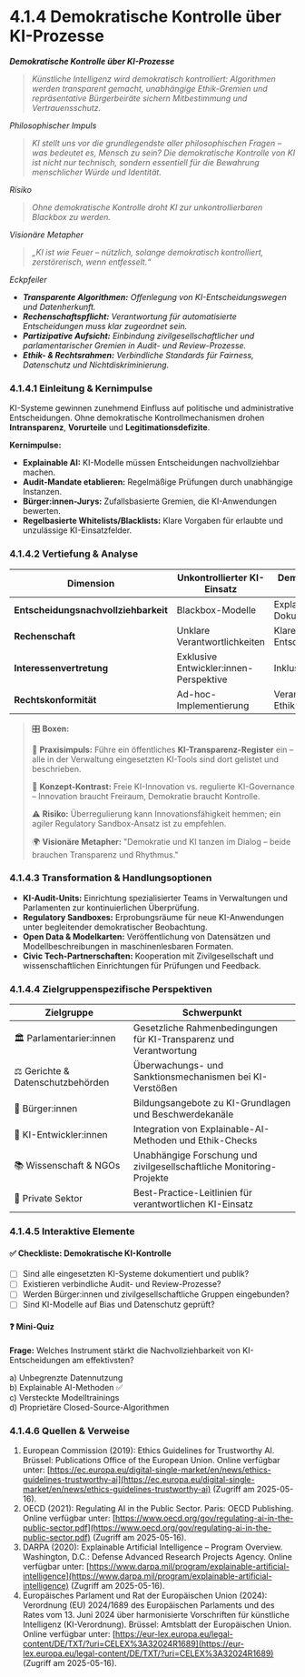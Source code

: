 # 4.1.4 Demokratische Kontrolle über KI-Prozesse

_**Demokratische Kontrolle über KI-Prozesse**_

> _Künstliche Intelligenz wird demokratisch kontrolliert: Algorithmen werden transparent gemacht, unabhängige Ethik-Gremien und repräsentative Bürgerbeiräte sichern Mitbestimmung und Vertrauensschutz._

_Philosophischer Impuls_

> _KI stellt uns vor die grundlegendste aller philosophischen Fragen – was bedeutet es, Mensch zu sein? Die demokratische Kontrolle von KI ist nicht nur technisch, sondern essentiell für die Bewahrung menschlicher Würde und Identität._

_Risiko_

> _Ohne demokratische Kontrolle droht KI zur unkontrollierbaren Blackbox zu werden._

_Visionäre Metapher_

> _„KI ist wie Feuer – nützlich, solange demokratisch kontrolliert, zerstörerisch, wenn entfesselt.“_

_Eckpfeiler_

* _**Transparente Algorithmen:** Offenlegung von KI-Entscheidungswegen und Datenherkunft._
* _**Rechenschaftspflicht:** Verantwortung für automatisierte Entscheidungen muss klar zugeordnet sein._
* _**Partizipative Aufsicht:** Einbindung zivilgesellschaftlicher und parlamentarischer Gremien in Audit- und Review-Prozesse._
* _**Ethik- & Rechtsrahmen:** Verbindliche Standards für Fairness, Datenschutz und Nichtdiskriminierung._

### 4.1.4.1 Einleitung & Kernimpulse

KI-Systeme gewinnen zunehmend Einfluss auf politische und administrative Entscheidungen. Ohne demokratische Kontrollmechanismen drohen **Intransparenz**, **Vorurteile** und **Legitimationsdefizite**.

**Kernimpulse:**

* **Explainable AI:** KI-Modelle müssen Entscheidungen nachvollziehbar machen.
* **Audit-Mandate etablieren:** Regelmäßige Prüfungen durch unabhängige Instanzen.
* **Bürger:innen-Jurys:** Zufallsbasierte Gremien, die KI-Anwendungen bewerten.
* **Regelbasierte Whitelists/Blacklists:** Klare Vorgaben für erlaubte und unzulässige KI-Einsatzfelder.

### 4.1.4.2 Vertiefung & Analyse

| Dimension                            | Unkontrollierter KI-Einsatz            | Demokratisch kontrollierte KI-Prozesse         |
| ------------------------------------ | -------------------------------------- | ---------------------------------------------- |
| **Entscheidungsnachvollziehbarkeit** | Blackbox-Modelle                       | Explainable AI und Dokumentation               |
| **Rechenschaft**                     | Unklare Verantwortlichkeiten           | Klare Zuweisung von Entscheidungsverantwortung |
| **Interessenvertretung**             | Exklusive Entwickler:innen-Perspektive | Inklusive Stakeholder-Audits                   |
| **Rechtskonformität**                | Ad-hoc-Implementierung                 | Verankerung in Gesetz und Ethikstandards       |

> 🎛️ **Boxen:**
>
> 📌 **Praxisimpuls:** Führe ein öffentliches **KI-Transparenz-Register** ein – alle in der Verwaltung eingesetzten KI-Tools sind dort gelistet und beschrieben.
>
> 🧠 **Konzept-Kontrast:** Freie KI-Innovation vs. regulierte KI-Governance – Innovation braucht Freiraum, Demokratie braucht Kontrolle.
>
> ⚠️ **Risiko:** Überregulierung kann Innovationsfähigkeit hemmen; ein agiler Regulatory Sandbox-Ansatz ist zu empfehlen.
>
> 🌍 **Visionäre Metapher:** "Demokratie und KI tanzen im Dialog – beide brauchen Transparenz und Rhythmus."

### 4.1.4.3 Transformation & Handlungsoptionen

* **KI-Audit-Units:** Einrichtung spezialisierter Teams in Verwaltungen und Parlamenten zur kontinuierlichen Überprüfung.
* **Regulatory Sandboxes:** Erprobungsräume für neue KI-Anwendungen unter begleitender demokratischer Beobachtung.
* **Open Data & Modelkarten:** Veröffentlichung von Datensätzen und Modellbeschreibungen in maschinenlesbaren Formaten.
* **Civic Tech-Partnerschaften:** Kooperation mit Zivilgesellschaft und wissenschaftlichen Einrichtungen für Prüfungen und Feedback.

### 4.1.4.4 Zielgruppenspezifische Perspektiven

| Zielgruppe                        | Schwerpunkt                                                          |
| --------------------------------- | -------------------------------------------------------------------- |
| 🏛️ Parlamentarier:innen          | Gesetzliche Rahmenbedingungen für KI-Transparenz und Verantwortung   |
| ⚖️ Gerichte & Datenschutzbehörden | Überwachungs- und Sanktionsmechanismen bei KI-Verstößen              |
| 🧍 Bürger:innen                   | Bildungsangebote zu KI-Grundlagen und Beschwerdekanäle               |
| 🤖 KI-Entwickler:innen            | Integration von Explainable-AI-Methoden und Ethik-Checks             |
| 📚 Wissenschaft & NGOs            | Unabhängige Forschung und zivilgesellschaftliche Monitoring-Projekte |
| 💼 Private Sektor                 | Best-Practice-Leitlinien für verantwortlichen KI-Einsatz             |

### 4.1.4.5 Interaktive Elemente

#### ✅ Checkliste: Demokratische KI-Kontrolle

* [ ] Sind alle eingesetzten KI-Systeme dokumentiert und publik?
* [ ] Existieren verbindliche Audit- und Review-Prozesse?
* [ ] Werden Bürger:innen und zivilgesellschaftliche Gruppen eingebunden?
* [ ] Sind KI-Modelle auf Bias und Datenschutz geprüft?

#### ❓ Mini-Quiz

**Frage:** Welches Instrument stärkt die Nachvollziehbarkeit von KI-Entscheidungen am effektivsten?

a) Unbegrenzte Datennutzung\
b) Explainable AI-Methoden ✅\
c) Versteckte Modelltrainings\
d) Proprietäre Closed-Source-Algorithmen

### 4.1.4.6 Quellen & Verweise

1. European Commission (2019): Ethics Guidelines for Trustworthy AI. Brüssel: Publications Office of the European Union. Online verfügbar unter: [https://ec.europa.eu/digital-single-market/en/news/ethics-guidelines-trustworthy-ai](https://ec.europa.eu/digital-single-market/en/news/ethics-guidelines-trustworthy-ai) (Zugriff am 2025-05-16).
2. OECD (2021): Regulating AI in the Public Sector. Paris: OECD Publishing. Online verfügbar unter: [https://www.oecd.org/gov/regulating-ai-in-the-public-sector.pdf](https://www.oecd.org/gov/regulating-ai-in-the-public-sector.pdf) (Zugriff am 2025-05-16).
3. DARPA (2020): Explainable Artificial Intelligence – Program Overview. Washington, D.C.: Defense Advanced Research Projects Agency. Online verfügbar unter: [https://www.darpa.mil/program/explainable-artificial-intelligence](https://www.darpa.mil/program/explainable-artificial-intelligence) (Zugriff am 2025-05-16).
4. Europäisches Parlament und Rat der Europäischen Union (2024): Verordnung (EU) 2024/1689 des Europäischen Parlaments und des Rates vom 13. Juni 2024 über harmonisierte Vorschriften für künstliche Intelligenz (KI-Verordnung). Brüssel: Amtsblatt der Europäischen Union. Online verfügbar unter: [https://eur-lex.europa.eu/legal-content/DE/TXT/?uri=CELEX%3A32024R1689](https://eur-lex.europa.eu/legal-content/DE/TXT/?uri=CELEX%3A32024R1689) (Zugriff am 2025-05-16).
